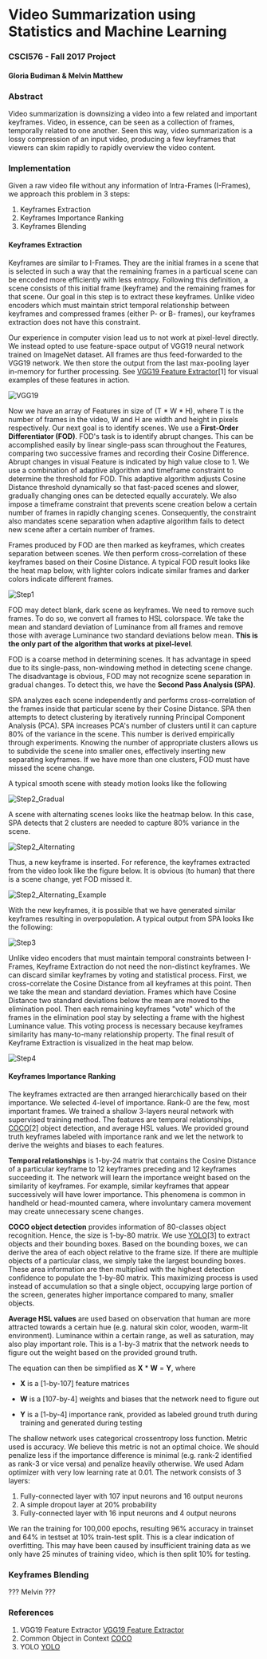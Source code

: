 # Video Summarization using Statistics and Machine Learning
### CSCI576 - Fall 2017 Project
#### Gloria Budiman & Melvin Matthew

### Abstract
Video summarization is downsizing a video into a few related and important keyframes. Video, in essence, can be seen as a collection of frames, temporally related to one another. Seen this way, video summarization is a lossy compression of an input video, producing a few keyframes that viewers can skim rapidly to rapidly overview the video content.

### Implementation
Given a raw video file without any information of Intra-Frames (I-Frames), we approach this problem in 3 steps:
1. Keyframes Extraction
2. Keyframes Importance Ranking
3. Keyframes Blending

#### Keyframes Extraction
Keyframes are similar to I-Frames. They are the initial frames in a scene that is selected in such a way that the remaining frames in a particual scene can be encoded more efficiently with less entropy. Following this definition, a scene consists of this initial frame (keyframe) and the remaining frames for that scene. Our goal in this step is to extract these keyframes. Unlike video encoders which must maintain strict temporal relationship between keyframes and compressed frames (either P- or B- frames), our keyframes extraction does not have this constraint.

Our experience in computer vision lead us to not work at pixel-level directly. We instead opted to use feature-space output of VGG19 neural network trained on ImageNet dataset. All frames are thus feed-forwarded to the VGG19 network. We then store the output from the last max-pooling layer in-memory for further processing. See [VGG19 Feature Extractor](https://github.com/coreylynch/vgg-19-feature-extractor)[1] for visual examples of these features in action.

![VGG19](https://www.cs.toronto.edu/~frossard/post/vgg16/vgg16.png)

Now we have an array of Features in size of (T * W * H), where T is the number of frames in the video, W and H are width and height in pixels respectively. Our next goal is to identify scenes. We use a **First-Order Differentiator (FOD)**. FOD's task is to identify abrupt changes. This can be accomplished easily by linear single-pass scan throughout the Features, comparing two successive frames and recording their Cosine Difference. Abrupt changes in visual Feature is indicated by high value close to 1. We use a combination of adaptive algorithm and timeframe constraint to determine the threshold for FOD. This adaptive algorithm adjusts Cosine Distance threshold dynamically so that fast-paced scenes and slower, gradually changing ones can be detected equally accurately. We also impose a timeframe constraint that prevents scene creation below a certain number of frames in rapidly changing scenes. Consequently, the constraint also mandates scene separation when adaptive algorithm fails to detect new scene after a certain number of frames.

Frames produced by FOD are then marked as keyframes, which creates separation between scenes. We then perform cross-correlation of these keyframes based on their Cosine Distance. A typical FOD result looks like the heat map below, with lighter colors indicate similar frames and darker colors indicate different frames.

![Step1](https://github.com/gbudiman/effigy/blob/master/public/docs_step1.png)

FOD may detect blank, dark scene as keyframes. We need to remove such frames. To do so, we convert all frames to HSL colorspace. We take the mean and standard deviation of Luminance from all frames and remove those with average Luminance two standard deviations below mean. **This is the only part of the algorithm that works at pixel-level**.

FOD is a coarse method in determining scenes. It has advantage in speed due to its single-pass, non-windowing method in detecting scene change. The disadvantage is obvious, FOD may not recognize scene separation in gradual changes. To detect this, we have the **Second Pass Analysis (SPA)**.

SPA analyzes each scene independently and performs cross-correlation of the frames inside that particular scene by their Cosine Distance. SPA then attempts to detect clustering by iteratively running Principal Component Analysis (PCA). SPA increases PCA's number of clusters until it can capture 80% of the variance in the scene. This number is derived empirically through experiments. Knowing the number of appropriate clusters allows us to subdivide the scene into smaller ones, effectively inserting new separating keyframes. If we have more than one clusters, FOD must have missed the scene change.

A typical smooth scene with steady motion looks like the following

![Step2_Gradual](https://github.com/gbudiman/effigy/blob/master/public/docs_step2_gradual.png)

A scene with alternating scenes looks like the heatmap below. In this case, SPA detects that 2 clusters are needed to capture 80% variance in the scene.

![Step2_Alternating](https://github.com/gbudiman/effigy/blob/master/public/docs_step2_alternating.png)

Thus, a new keyframe is inserted. For reference, the keyframes extracted from the video look like the figure below. It is obvious (to human) that there is a scene change, yet FOD missed it.

![Step2_Alternating_Example](https://github.com/gbudiman/effigy/blob/master/public/docs_step2_alternating_example.png)

With the new keyframes, it is possible that we have generated similar keyframes resulting in overpopulation. A typical output from SPA looks like the following:

![Step3](https://github.com/gbudiman/effigy/blob/master/public/docs_step3.png) 

Unlike video encoders that must maintain temporal constraints between I-Frames, Keyframe Extraction do not need the non-distinct keyframes. We can discard similar keyframes by voting and statistical process. First, we cross-correlate the Cosine Distance from all keyframes at this point. Then we take the mean and standard deviation. Frames which have Cosine Distance two standard deviations below the mean are moved to the elimination pool. Then each remaining keyframes "vote" which of the frames in the elimination pool stay by selecting a frame with the highest Luminance value. This voting process is necessary because keyframes similarity has many-to-many relationship property. The final result of Keyframe Extraction is visualized in the heat map below.

![Step4](https://github.com/gbudiman/effigy/blob/master/public/docs_step4.png)

#### Keyframes Importance Ranking

The keyframes extracted are then arranged hierarchically based on their importance. We selected 4-level of importance. Rank-0 are the few, most important frames. We trained a shallow 3-layers neural network with supervised training method. The features are temporal relationships, [COCO](http://cocodataset.org)[2] object detection, and average HSL values. We provided ground truth keyframes labeled with importance rank and we let the network to derive the weights and biases to each features.

**Temporal relationships** is 1-by-24 matrix that contains the Cosine Distance of a particular keyframe to 12 keyframes preceding and 12 keyframes succeeding it. The network will learn the importance weight based on the similarity of keyframes. For example, similar keyframes that appear successively will have lower importance. This phenomena is common in handheld or head-mounted camera, where involuntary camera movement may create unnecessary scene changes.

**COCO object detection** provides information of 80-classes object recognition. Hence, the size is 1-by-80 matrix. We use [YOLO](https://github.com/pjreddie/darknet)[3] to extract objects and their bounding boxes. Based on the bounding boxes, we can derive the area of each object relative to the frame size. If there are multiple objects of a particular class, we simply take the largest bounding boxes. These area information are then multiplied with the highest detection confidence to populate the 1-by-80 matrix. This maximizing process is used instead of accumulation so that a single object, occupying large portion of the screen, generates higher importance compared to many, smaller objects.

**Average HSL values** are used based on observation that human are more attracted towards a certain hue (e.g. natural skin color, wooden, warm-lit environment). Luminance within a certain range, as well as saturation, may also play important role. This is a 1-by-3 matrix that the network needs to figure out the weight based on the provided ground truth.

The equation can then be simplified as **X** * **W** = **Y**, where

- **X** is a [1-by-107] feature matrices

- **W** is a [107-by-4] weights and biases that the network need to figure out

- **Y** is a [1-by-4] importance rank, provided as labeled ground truth during training and generated during testing

The shallow network uses categorical crossentropy loss function. Metric used is accuracy. We believe this metric is not an optimal choice. We should penalize less if the importance difference is minimal (e.g. rank-2 identified as rank-3 or vice versa) and penalize heavily otherwise. We used Adam optimizer with very low learning rate at 0.01. The network consists of 3 layers:
1. Fully-connected layer with 107 input neurons and 16 output neurons
2. A simple dropout layer at 20% probability
3. Fully-connected layer with 16 input neurons and 4 output neurons

We ran the training for 100,000 epochs, resulting 96% accuracy in trainset and 64% in testset at 10% train-test split.  This is a clear indication of overfitting. This may have been caused by insufficient training data as we only have 25 minutes of training video, which is then split 10% for testing.

### Keyframes Blending

??? Melvin ???

### References
1. VGG19 Feature Extractor [VGG19 Feature Extractor](https://github.com/coreylynch/vgg-19-feature-extractor)
2. Common Object in Context [COCO](http://cocodataset.org)
3. YOLO [YOLO](https://github.com/pjreddie/darknet)
